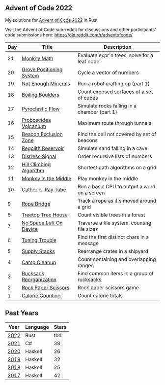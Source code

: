## Advent of Code 2022

My solutions for [Advent of Code 2022](http://adventofcode.com/2022) in Rust

Visit the Advent of Code sub-reddit for discussions and other participants' code submissions here: https://old.reddit.com/r/adventofcode/

| Day | Title                                                | Description                                  |
| --- | ---------------------------------------------------- | -------------------------------------------- |
| 21  | [Monkey Math](./days/day_21/src/main.rs)             | Evaluate expr'n trees, solve for a leaf node |
| 20  | [Grove Positioning System](./days/day_20/src/main.rs) | Cycle a vector of numbers                   |
| 19  | [Not Enough Minerals](./days/day_19/src/main.rs)     | Run a robot crafting op (part 1)             |
| 18  | [Boiling Boulders](./days/day_18/src/main.rs)        | Count exposed surfaces of a set of cubes     |
| 17  | [Pyroclastic Flow](./days/day_17/src/main.rs)        | Simulate rocks falling in a chamber (part 1) |
| 16  | [Proboscidea Volcanium](./days/day_16/src/main.rs)   | Maximum route through tunnels                |
| 15  | [Beacon Exclusion Zone](./days/day_15/src/main.rs)   | Find the cell not covered by set of beacons  |
| 14  | [Regolith Reservoir](./days/day_14/src/main.rs)      | Simulate sand falling in a cave              |
| 13  | [Distress Signal](./days/day_13/src/main.rs)         | Order recursive lists of numbers             |
| 12  | [Hill Climbing Algorithm](./days/day_12/src/main.rs) | Shortest path algorithms on a grid           |
| 11  | [Monkey in the Middle](./days/day_11/src/main.rs)    | Play monkey in the middle                    |
| 10  | [Cathode-Ray Tube](./days/day_10/src/main.rs)        | Run a basic CPU to output a word on a screen |
| 9   | [Rope Bridge](./days/day_09/src/main.rs)             | Track a rope as it's moved around a grid     |
| 8   | [Treetop Tree House](./days/day_08/src/main.rs)      | Count visible trees in a forest              |
| 7   | [No Space Left On Device](./days/day_07/src/main.rs) | Traverse a file system, counting file sizes  |
| 6   | [Tuning Trouble](./days/day_06/src/main.rs)          | Find the first distinct chars in a message   |
| 5   | [Supply Stacks](./days/day_05/src/main.rs)           | Rearrange crates in a shipyard               |
| 4   | [Camp Cleanup](./days/day_04/src/main.rs)            | Count containing and overlapping ranges      |
| 3   | [Rucksack Reorganization](./days/day_03/src/main.rs) | Find common items in a group of rucksacks    |
| 2   | [Rock Paper Scissors](./days/day_02/src/main.rs)     | Rock paper scissors game                     |
| 1   | [Calorie Counting](./days/day_01/src/main.rs)        | Count calorie totals                         |

## Past Years

| Year                                              | Language | Stars |
| ------------------------------------------------- | -------- | ----- |
| [2022](https://github.com/jasonincanada/aoc-2022) | Rust     | tbd   |
| [2021](https://github.com/jasonincanada/aoc-2021) | C#       | 38    |
| [2020](https://github.com/jasonincanada/aoc-2020) | Haskell  | 26    |
| [2019](https://github.com/jasonincanada/aoc-2019) | Haskell  | 32    |
| [2018](https://github.com/jasonincanada/aoc-2018) | Haskell  | 25    |
| [2017](https://github.com/jasonincanada/aoc-2017) | Haskell  | 42    |
